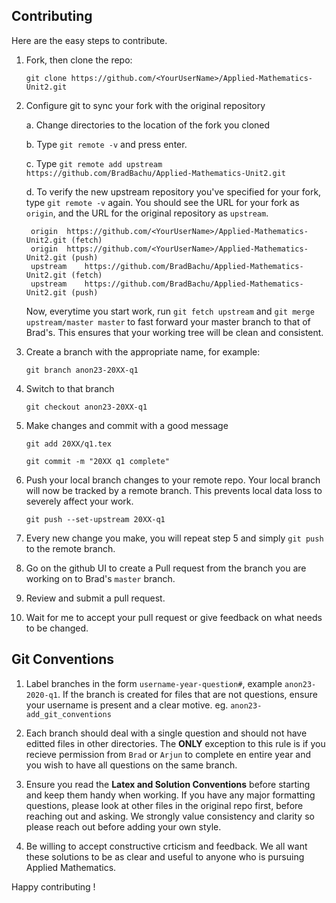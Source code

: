 ## Contributing

Here are the easy steps to contribute.

1. Fork, then clone the repo:

	`git clone https://github.com/<YourUserName>/Applied-Mathematics-Unit2.git`

2. Configure git to sync your fork with the original repository
	
	a. Change directories to the location of the fork you cloned

	b. Type `git remote -v` and press enter.

	c. Type `git remote add upstream https://github.com/BradBachu/Applied-Mathematics-Unit2.git`

	d. To verify the new upstream repository you've specified for your fork, type `git remote -v` again. You should see the URL for your fork as `origin`, and the URL for the original repository as `upstream`.

		origin	https://github.com/<YourUserName>/Applied-Mathematics-Unit2.git (fetch)
		origin	https://github.com/<YourUserName>/Applied-Mathematics-Unit2.git (push)
		upstream	https://github.com/BradBachu/Applied-Mathematics-Unit2.git (fetch)
		upstream	https://github.com/BradBachu/Applied-Mathematics-Unit2.git (push)

	Now, everytime you start work, run `git fetch upstream` and `git merge upstream/master master` to fast forward your master branch to that of Brad's. This ensures that your working tree will be clean and consistent.

3.  Create a branch with the appropriate name, for example:

	`git branch anon23-20XX-q1`

4. Switch to that branch

	`git checkout anon23-20XX-q1`

5. Make changes and commit with a good message

	`git add 20XX/q1.tex`

	`git commit -m "20XX q1 complete"`

6. Push your local branch changes to your remote repo. Your local branch will now be tracked by a remote branch. This prevents local data loss to severely affect your work.

	`git push --set-upstream 20XX-q1`

7. Every new change you make, you will repeat step 5 and simply `git push` to the remote branch.

8. Go on the github UI to create a Pull request from the branch you are working on to Brad's `master` branch.

9. Review and submit a pull request.

10. Wait for me to accept your pull request or give feedback on what needs to be changed.


## Git Conventions

1. Label branches in the form `username-year-question#`, example `anon23-2020-q1`. If the branch is created for files that are not questions, ensure your username is present and a clear motive. eg. `anon23-add_git_conventions`

2. Each branch should deal with a single question and should not have editted files in other directories. The __ONLY__ exception to this rule is if you recieve permission from `Brad` or `Arjun` to complete en entire year and you wish to have all questions on the same branch.

3. Ensure you read the __Latex and Solution Conventions__ before starting and keep them handy when working. If you have any major formatting questions, please look at other files in the original repo first, before reaching out and asking. We strongly value consistency and clarity so please reach out before adding your own style.

4. Be willing to accept constructive crticism and feedback. We all want these solutions to be as clear and useful to anyone who is pursuing Applied Mathematics. 


Happy contributing !